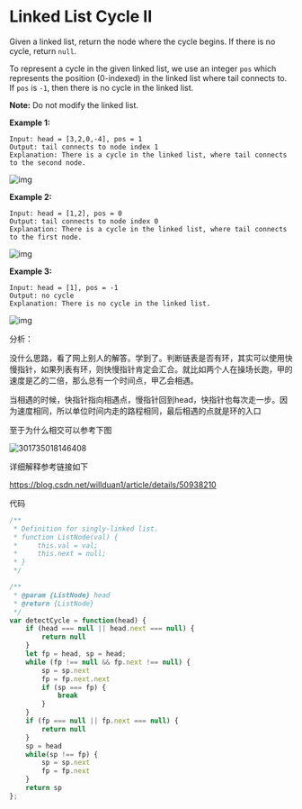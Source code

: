 # Linked List Cycle II

Given a linked list, return the node where the cycle begins. If there is no cycle, return `null`.

To represent a cycle in the given linked list, we use an integer `pos` which represents the position (0-indexed) in the linked list where tail connects to. If `pos` is `-1`, then there is no cycle in the linked list.

**Note:** Do not modify the linked list.

 

**Example 1:**

```
Input: head = [3,2,0,-4], pos = 1
Output: tail connects to node index 1
Explanation: There is a cycle in the linked list, where tail connects to the second node.
```

![img](https://assets.leetcode.com/uploads/2018/12/07/circularlinkedlist.png)

**Example 2:**

```
Input: head = [1,2], pos = 0
Output: tail connects to node index 0
Explanation: There is a cycle in the linked list, where tail connects to the first node.
```

![img](https://assets.leetcode.com/uploads/2018/12/07/circularlinkedlist_test2.png)

**Example 3:**

```
Input: head = [1], pos = -1
Output: no cycle
Explanation: There is no cycle in the linked list.
```

![img](https://assets.leetcode.com/uploads/2018/12/07/circularlinkedlist_test3.png)





分析：

没什么思路，看了网上别人的解答。学到了。判断链表是否有环，其实可以使用快慢指针，如果列表有环，则快慢指针肯定会汇合。就比如两个人在操场长跑，甲的速度是乙的二倍，那么总有一个时间点，甲乙会相遇。

当相遇的时候，快指针指向相遇点，慢指针回到head，快指针也每次走一步。因为速度相同，所以单位时间内走的路程相同，最后相遇的点就是环的入口



至于为什么相交可以参考下图

![301735018146408](/Users/dingchen/Documents/临时截图/301735018146408.jpg)



详细解释参考链接如下

<https://blog.csdn.net/willduan1/article/details/50938210>



代码

```javascript
/**
 * Definition for singly-linked list.
 * function ListNode(val) {
 *     this.val = val;
 *     this.next = null;
 * }
 */

/**
 * @param {ListNode} head
 * @return {ListNode}
 */
var detectCycle = function(head) {
    if (head === null || head.next === null) {
        return null
    }
    let fp = head, sp = head; 
    while (fp !== null && fp.next !== null) {
        sp = sp.next
        fp = fp.next.next
        if (sp === fp) {
            break
        }
    }
    if (fp === null || fp.next === null) {
        return null
    }
    sp = head
    while(sp !== fp) {
        sp = sp.next
        fp = fp.next
    }
    return sp
};
```



